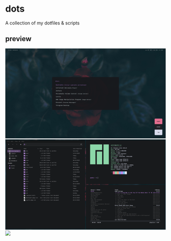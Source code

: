 # dots
A collection of my dotfiles & scripts

## preview 
![](preview/3.png)
![](preview/1.gif)
![](preview/2.gif)
